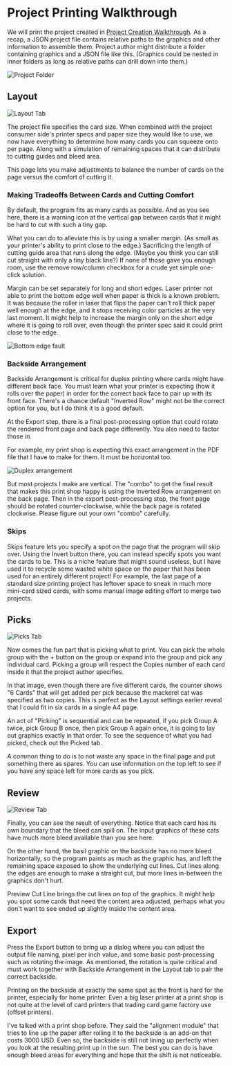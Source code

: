 # Project Printing Walkthrough

We will print the project created in [Project Creation Walkthrough](../create/create.md). As a recap, a JSON project file contains relative paths to the graphics and other information to assemble them. Project author might distribute a folder containing graphics and a JSON file like this. (Graphics could be nested in inner folders as long as relative paths can drill down into them.)

![Project Folder](image/project-folder.png)

## Layout

![Layout Tab](image/layout.png)

The project file specifies the card size. When combined with the project consumer side's printer specs and paper size they would like to use, we now have everything to determine how many cards you can squeeze onto per page. Along with a simulation of remaining spaces that it can distribute to cutting guides and bleed area.

This page lets you make adjustments to balance the number of cards on the page versus the comfort of cutting it.

### Making Tradeoffs Between Cards and Cutting Comfort

By default, the program fits as many cards as possible. And as you see here, there is a warning icon at the vertical gap between cards that it might be hard to cut with such a tiny gap.

What you can do to alleviate this is by using a smaller margin. (As small as your printer's ability to print close to the edge.) Sacrificing the length of cutting guide area that runs along the edge. (Maybe you think you can still cut straight with only a tiny black line?) If none of those gave you enough room, use the remove row/column checkbox for a crude yet simple one-click solution.

Margin can be set separately for long and short edges. Laser printer not able to print the bottom edge well when paper is thick is a known problem. It was because the roller in laser that flips the paper can't roll thick paper well enough at the edge, and it stops receiving color particles at the very last moment. It might help to increase the margin only on the short edge where it is going to roll over, even though the printer spec said it could print close to the edge.

![Bottom edge fault](image/bottom-edge-fault.jpg)

### Backside Arrangement

Backside Arrangement is critical for duplex printing where cards might have different back face. You must learn what your printer is expecting (how it rolls over the paper) in order for the correct back face to pair up with its front face. There's a chance default "Inverted Row" might not be the correct option for you, but I do think it is a good default.

At the Export step, there is a final post-processing option that could rotate the rendered front page and back page differently. You also need to factor those in.

For example, my print shop is expecting this exact arrangement in the PDF file that I have to make for them. It must be horizontal too.

![Duplex arrangement](image/duplex-arrangement.png)

But most projects I make are vertical. The "combo" to get the final result that makes this print shop happy is using the Inverted Row arrangement on the back page. Then in the export post-processing step, the front page should be rotated counter-clockwise, while the back page is rotated clockwise. Please figure out your own "combo" carefully.

### Skips

Skips feature lets you specify a spot on the page that the program will skip over. Using the Invert button there, you can instead specify spots you want the cards to be. This is a niche feature that might sound useless, but I have used it to recycle some wasted white space on the paper that has been used for an entirely different project! For example, the last page of a standard size printing project has leftover space to sneak in much more mini-card sized cards, with some manual image editing effort to merge two projects.

## Picks

![Picks Tab](image/picks.png)

Now comes the fun part that is picking what to print. You can pick the whole group with the + button on the group or expand into the group and pick any individual card. Picking a group will respect the Copies number of each card inside it that the project author specifies.

In that image, even though there are five different cards, the counter shows "6 Cards" that will get added per pick because the mackerel cat was specified as two copies. This is perfect as the Layout settings earlier reveal that I could fit in six cards in a single A4 page.

An act of "Picking" is sequential and can be repeated, if you pick Group A twice, pick Group B once, then pick Group A again once, it is going to lay out graphics exactly in that order. To see the sequence of what you had picked, check out the Picked tab.

A common thing to do is to not waste any space in the final page and put something there as spares. You can use information on the top left to see if you have any space left for more cards as you pick.

## Review

![Review Tab](image/review.png)

Finally, you can see the result of everything. Notice that each card has its own boundary that the bleed can spill on. The input graphics of these cats have much more bleed available than you see here.

On the other hand, the basil graphic on the backside has no more bleed horizontally, so the program paints as much as the graphic has, and left the remaining space exposed to show the underlying cut lines. Cut lines along the edges are enough to make a straight cut, but more lines in-between the graphics don't hurt.

Preview Cut Line brings the cut lines on top of the graphics. It might help you spot some cards that need the content area adjusted, perhaps what you don't want to see ended up slightly inside the content area.

## Export

Press the Export button to bring up a dialog where you can adjust the output file naming, pixel per inch value, and some basic post-processing such as rotating the image. As mentioned, the rotation is quite critical and must work together with Backside Arrangement in the Layout tab to pair the correct backside.

Printing on the backside at exactly the same spot as the front is hard for the printer, especially for home printer. Even a big laser printer at a print shop is not quite at the level of card printers that trading card game factory use (offset printers).

I've talked with a print shop before. They said the "alignment module" that tries to line up the paper after rolling it to the backside is an add-on that costs 3000 USD. Even so, the backside is still not lining up perfectly when you look at the resulting print up in the sun. The best you can do is have enough bleed areas for everything and hope that the shift is not noticeable.
